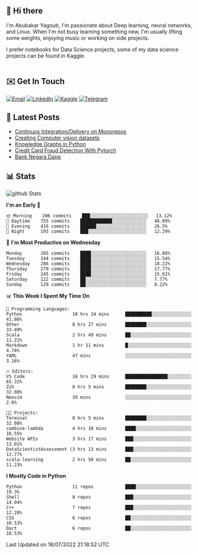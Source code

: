 ## 👋 Hi there

I'm Abubakar Yagoub, I'm passionate about Deep learning, neural networks, and
Linux. When I'm not busy learning something new, I'm usually lifting some
weights, enjoying music or working on side projects.

I prefer notebooks for Data Science projects, some of my data science projects
can be found in Kaggle. <br> <br>

## ✉️ Get In Touch

[![Email](https://img.shields.io/badge/Email-f1f1f1?style=for-the-badge&logo=gmail&logoColor=0f111a)](mailto:hi@blacksuan19.dev)
[![LinkedIn](https://img.shields.io/badge/LinkedIn-0077B5?style=for-the-badge&logo=linkedin&logoColor=white)](https://www.linkedin.com/in/blacksuan19/)
[![Kaggle](https://img.shields.io/badge/Kaggle-5acfff?style=for-the-badge&logo=kaggle&logoColor=white)](http://kaggle.com/abubakaryagob/)
[![Telegram](https://img.shields.io/badge/Telegram-2CA5E0?style=for-the-badge&logo=telegram&logoColor=white)](https://t.me/blacksuan19)

## 📩 Latest Posts

<!-- BLOG-POST-LIST:START -->
- [Continuos Integration/Delivery on Monorepos](http://blacksuan19.dev/blog/github-actions-monorepos/)
- [Creating Computer vision datasets](http://blacksuan19.dev/blog/creating-datasets/)
- [Knowledge Graphs in Python](http://blacksuan19.dev/projects/Knowledge_Graphs/)
- [Credit Card Fraud Detection With Pytorch](http://blacksuan19.dev/projects/credit-card-fraud-detection-with-pytorch/)
- [Bank Negara Dapp](http://blacksuan19.dev/projects/bank-negara/)
<!-- BLOG-POST-LIST:END -->

## 📊 Stats

![github Stats](https://github-readme-stats.vercel.app/api?username=blacksuan19&theme=github_dark&show_icons=true&count_private=true&custom_title=Github%20Stats&hide_border=true)

<!--START_SECTION:waka-->
**I'm an Early 🐤** 

```text
🌞 Morning    206 commits    ███░░░░░░░░░░░░░░░░░░░░░░   13.12% 
🌆 Daytime    755 commits    ████████████░░░░░░░░░░░░░   48.09% 
🌃 Evening    416 commits    ██████░░░░░░░░░░░░░░░░░░░   26.5% 
🌙 Night      193 commits    ███░░░░░░░░░░░░░░░░░░░░░░   12.29%

```
📅 **I'm Most Productive on Wednesday** 

```text
Monday       265 commits    ████░░░░░░░░░░░░░░░░░░░░░   16.88% 
Tuesday      244 commits    ████░░░░░░░░░░░░░░░░░░░░░   15.54% 
Wednesday    286 commits    ████░░░░░░░░░░░░░░░░░░░░░   18.22% 
Thursday     279 commits    ████░░░░░░░░░░░░░░░░░░░░░   17.77% 
Friday       245 commits    ████░░░░░░░░░░░░░░░░░░░░░   15.61% 
Saturday     122 commits    ██░░░░░░░░░░░░░░░░░░░░░░░   7.77% 
Sunday       129 commits    ██░░░░░░░░░░░░░░░░░░░░░░░   8.22%

```


📊 **This Week I Spent My Time On** 

```text
💬 Programming Languages: 
Python                   10 hrs 34 mins      ██████████░░░░░░░░░░░░░░░   41.86% 
Other                    8 hrs 27 mins       ████████░░░░░░░░░░░░░░░░░   33.49% 
Scala                    2 hrs 49 mins       ██░░░░░░░░░░░░░░░░░░░░░░░   11.21% 
Markdown                 1 hr 11 mins        █░░░░░░░░░░░░░░░░░░░░░░░░   4.74% 
YAML                     47 mins             ░░░░░░░░░░░░░░░░░░░░░░░░░   3.16%

🔥 Editors: 
VS Code                  16 hrs 29 mins      ████████████████░░░░░░░░░   65.32% 
Zsh                      8 hrs 5 mins        ████████░░░░░░░░░░░░░░░░░   32.08% 
Neovim                   39 mins             ░░░░░░░░░░░░░░░░░░░░░░░░░   2.6%

🐱‍💻 Projects: 
Terminal                 8 hrs 5 mins        ████████░░░░░░░░░░░░░░░░░   32.08% 
combine-lambda           4 hrs 10 mins       ████░░░░░░░░░░░░░░░░░░░░░   16.55% 
Website APIs             3 hrs 17 mins       ███░░░░░░░░░░░░░░░░░░░░░░   13.01% 
DataScientistAssessment (3 hrs 13 mins       ███░░░░░░░░░░░░░░░░░░░░░░   12.77% 
scala-learning           2 hrs 50 mins       ██░░░░░░░░░░░░░░░░░░░░░░░   11.23%

```

**I Mostly Code in Python** 

```text
Python                   11 repos            ████░░░░░░░░░░░░░░░░░░░░░   19.3% 
Shell                    8 repos             ███░░░░░░░░░░░░░░░░░░░░░░   14.04% 
C++                      7 repos             ███░░░░░░░░░░░░░░░░░░░░░░   12.28% 
CSS                      6 repos             ██░░░░░░░░░░░░░░░░░░░░░░░   10.53% 
Dart                     6 repos             ██░░░░░░░░░░░░░░░░░░░░░░░   10.53%

```



 Last Updated on 18/07/2022 21:18:52 UTC
<!--END_SECTION:waka-->
